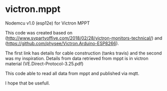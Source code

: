 # victron.mppt
Nodemcu v1.0 (esp12e) for Victron MPPT

This code was created based on (http://www.svpartyoffive.com/2018/02/28/victron-monitors-technical/) and (https://github.com/physee/Victron.Arduino-ESP8266).

The first link has details for cable construction (tanks travis) and the second was my inspiration.
Details from data retrieved from mppt is in victron material (VE.Direct-Protocol-3.25.pdf)

This code able to read all data from mppt and published via mqtt.

I hope that be usefull.
